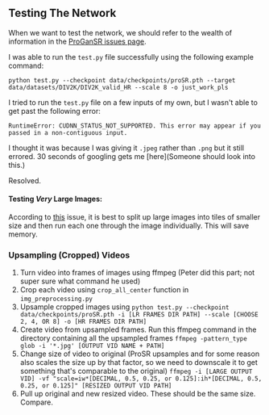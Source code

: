 ## Testing The Network

When we want to test the network, we should refer to the wealth of information in the [ProGanSR issues page](https://github.com/fperazzi/proSR/issues). 

I was able to run the `test.py` file successfully using the following example command: 
```
python test.py --checkpoint data/checkpoints/proSR.pth --target data/datasets/DIV2K/DIV2K_valid_HR --scale 8 -o just_work_pls
```

I tried to run the `test.py` file on a few inputs of my own, but I wasn't able to get past the following error:
```
RuntimeError: CUDNN_STATUS_NOT_SUPPORTED. This error may appear if you passed in a non-contiguous input.
```
I thought it was because I was giving it `.jpeg` rather than `.png` but it still errored. 30 seconds of googling gets me [here](Someone should look into this.)

Resolved.

#### Testing *Very* Large Images:
According to [this](https://github.com/fperazzi/proSR/issues/9) issue, it is best to split up large images into tiles of smaller size and then run each one through the image individually. This will save memory. 


### Upsampling (Cropped) Videos
1. Turn video into frames of images using ffmpeg (Peter did this part; not super sure what command he used)
2. Crop each video using `crop_all_center` function in `img_preprocessing.py`
3. Upsample cropped images using ```python test.py --checkpoint data/checkpoints/proSR.pth -i [LR FRAMES DIR PATH] --scale [CHOOSE 2, 4, OR 8] -o [HR FRAMES DIR PATH]```
4. Create video from upsampled frames. Run this ffmpeg command in the directory containing all the upsampled frames ```ffmpeg -pattern_type glob -i '*.jpg' [OUTPUT VID NAME + PATH]```
5. Change size of video to original (ProSR upsamples and for some reason also scales the size up by that factor, so we need to downscale it to get something that's comparable to the original) ```ffmpeg -i [LARGE OUTPUT VID] -vf "scale=iw*[DECIMAL, 0.5, 0.25, or 0.125]:ih*[DECIMAL, 0.5, 0.25, or 0.125]" [RESIZED OUTPUT VID PATH]```
6. Pull up original and new resized video. These should be the same size. Compare.

